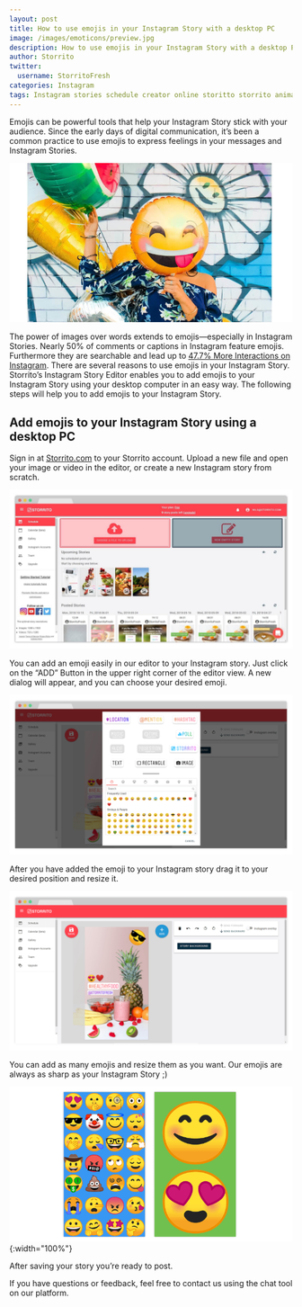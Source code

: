```yaml
---
layout: post
title: How to use emojis in your Instagram Story with a desktop PC
image: /images/emoticons/preview.jpg
description: How to use emojis in your Instagram Story with a desktop PC
author: Storrito
twitter:
  username: StorritoFresh
categories: Instagram
tags: Instagram stories schedule creator online storitto storrito animation pc computer desktop mac sticker location emoji emoticons
---
```


Emojis can be powerful tools that help your Instagram Story stick with your audience. Since the early days of digital communication, it’s been a common practice to use emojis to express feelings in your messages and Instagram Stories.

![How to post](/images/emoticons/preview.jpg "Storrito Instagram Editor")

<!--more-->

The power of images over words extends to emojis—especially in Instagram Stories. Nearly 50% of comments or captions in Instagram feature emojis. Furthermore they are searchable and lead up to [47.7% More Interactions on Instagram](https://www.quintly.com/blog/instagram-emoji-study). There are several reasons to use emojis in your Instagram Story. Storrito’s Instagram Story Editor enables you to add emojis to your Instagram Story using your desktop computer in an easy way. The following steps will help you to add emojis to your Instagram Story.

## Add emojis to your Instagram Story using a desktop PC

Sign in at [Storrito.com](https://app.storrito.com) to your Storrito account. Upload a new file and open your image or video in the editor, or create a new Instagram story from scratch.

![How to post](/images/how-to-post/upload.jpg "Upload Screenshot")

You can add an emoji easily in our editor to your Instagram story. Just click on the “ADD” Button in the upper right corner of the editor view. A new dialog will appear, and you can choose your desired emoji.

![How to post](/images/emoticons/emoji-story.png "Storrito Instagram Editor - Emoticons Dialog")

After you have added the emoji to your Instagram story drag it to your desired position and resize it.

![How to post](/images/emoticons/emoji-story-instagram.png "Storrito Instagram Editor ")

You can add as many emojis and resize them as you want. Our emojis are always as sharp as your Instagram Story ;)

![How to post](/images/emoticons/story.png "Storrito Instagram Story with Emoticons"){:width="100%"}

After saving your story you’re ready to post.

If you have questions or feedback, feel free to contact us using the chat tool on our platform.
